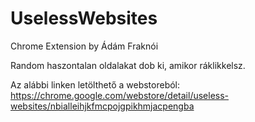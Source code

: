 # UselessWebsites
Chrome Extension by Ádám Fraknói

Random haszontalan oldalakat dob ki, amikor ráklikkelsz.

Az alábbi linken letölthető a webstoreból:
https://chrome.google.com/webstore/detail/useless-websites/nbialleihjkfmcpojgpikhmjacpengba
